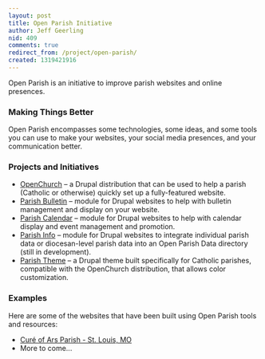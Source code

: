 ```yaml
---
layout: post
title: Open Parish Initiative
author: Jeff Geerling
nid: 409
comments: true
redirect_from: /project/open-parish/
created: 1319421916
---
```

Open Parish is an initiative to improve parish websites and online presences.

<h3>Making Things Better</h3>

Open Parish encompasses some technologies, some ideas, and some tools you can use to make your websites, your social media presences, and your communication better.

<h3>Projects and Initiatives</h3>

<ul>
<li><a href="http://drupal.org/project/openchurch">OpenChurch</a> – a Drupal distribution that can be used to help a parish (Catholic or otherwise) quickly set up a fully-featured website.</li>
<li><a href="http://drupal.org/project/parish_bulletin">Parish Bulletin</a> – module for Drupal websites to help with bulletin management and display on your website.</li>
<li><a href="http://drupal.org/project/parish_calendar">Parish Calendar</a> – module for Drupal websites to help with calendar display and event management and promotion.</li>
<li><a href="http://drupal.org/project/parish_info">Parish Info</a> – module for Drupal websites to integrate individual parish data or diocesan-level parish data into an Open Parish Data directory (still in development).</li>
<li><a href="http://drupal.org/project/parish_theme">Parish Theme</a> – a Drupal theme built specifically for Catholic parishes, compatible with the OpenChurch distribution, that allows color customization.</li>
</ul>

<h3>Examples</h3>

Here are some of the websites that have been built using Open Parish tools and resources:

<ul>
<li><a href="http://cureofarsparish.org/">Curé of Ars Parish - St. Louis, MO</a></li>
<li>More to come...</li>
</ul>
